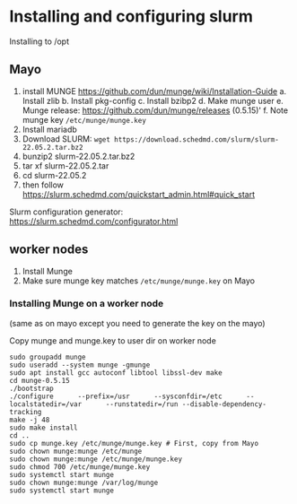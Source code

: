 # Installing and configuring slurm

Installing to /opt

## Mayo
1. install MUNGE https://github.com/dun/munge/wiki/Installation-Guide
    a. Install zlib
    b. Install pkg-config
    c. Install bzibp2
    d. Make munge user
    e. Munge release: https://github.com/dun/munge/releases (0.5.15)'
    f. Note munge key `/etc/munge/munge.key`
2. Install mariadb
3. Download SLURM: `wget https://download.schedmd.com/slurm/slurm-22.05.2.tar.bz2`
4. bunzip2 slurm-22.05.2.tar.bz2 
5. tar xf slurm-22.05.2.tar 
6. cd slurm-22.05.2
7. then follow https://slurm.schedmd.com/quickstart_admin.html#quick_start

Slurm configuration generator: https://slurm.schedmd.com/configurator.html

## worker nodes
1. Install Munge
2. Make sure munge key matches `/etc/munge/munge.key` on Mayo



### Installing Munge on a worker node

(same as on mayo except you need to generate the key on the mayo)

Copy munge and munge.key to user dir on worker node

```
sudo groupadd munge 
sudo useradd --system munge -gmunge
sudo apt install gcc autoconf libtool libssl-dev make
cd munge-0.5.15
./bootstrap
./configure      --prefix=/usr      --sysconfdir=/etc      --localstatedir=/var      --runstatedir=/run --disable-dependency-tracking
make -j 48
sudo make install
cd ..
sudo cp munge.key /etc/munge/munge.key # First, copy from Mayo
sudo chown munge:munge /etc/munge
sudo chown munge:munge /etc/munge/munge.key
sudo chmod 700 /etc/munge/munge.key
sudo systemctl start munge
sudo chown munge:munge /var/log/munge
sudo systemctl start munge

```
